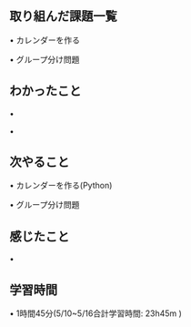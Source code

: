 ## 取り組んだ課題一覧
• カレンダーを作る

• グループ分け問題


## わかったこと
• 

• 


## 次やること
• カレンダーを作る(Python)


• グループ分け問題

## 感じたこと
• 


## 学習時間
• 1時間45分(5/10~5/16合計学習時間: 23h45m )